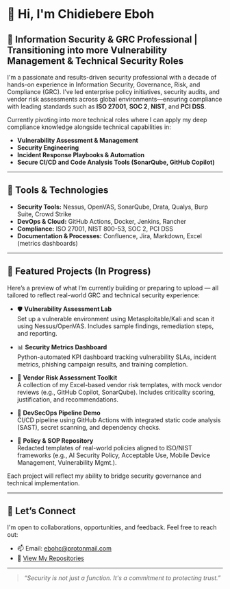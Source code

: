 # 👋 Hi, I'm Chidiebere Eboh

## 🔐 Information Security & GRC Professional | Transitioning into more Vulnerability Management & Technical Security Roles

I'm a passionate and results-driven security professional with a decade of hands-on experience in Information Security, Governance, Risk, and Compliance (GRC). I’ve led enterprise policy initiatives, security audits, and vendor risk assessments across global environments—ensuring compliance with leading standards such as **ISO 27001**, **SOC 2**, **NIST**, and **PCI DSS**.

Currently pivoting into more technical roles where I can apply my deep compliance knowledge alongside technical capabilities in:

- **Vulnerability Assessment & Management**
- **Security Engineering**
- **Incident Response Playbooks & Automation**
- **Secure CI/CD and Code Analysis Tools (SonarQube, GitHub Copilot)**

---

## 🧰 Tools & Technologies

- **Security Tools:** Nessus, OpenVAS, SonarQube, Drata, Qualys, Burp Suite, Crowd Strike
- **DevOps & Cloud:** GitHub Actions, Docker, Jenkins, Rancher  
- **Compliance:** ISO 27001, NIST 800-53, SOC 2, PCI DSS  
- **Documentation & Processes:** Confluence, Jira, Markdown, Excel (metrics dashboards)

---

## 📌 Featured Projects (In Progress)

Here’s a preview of what I’m currently building or preparing to upload — all tailored to reflect real-world GRC and technical security experience:

- 🛡️ **Vulnerability Assessment Lab**  
  Set up a vulnerable environment using Metasploitable/Kali and scan it using Nessus/OpenVAS. Includes sample findings, remediation steps, and reporting.

- 📊 **Security Metrics Dashboard**  
  Python-automated KPI dashboard tracking vulnerability SLAs, incident metrics, phishing campaign results, and training completion.

- 🧾 **Vendor Risk Assessment Toolkit**  
  A collection of my Excel-based vendor risk templates, with mock vendor reviews (e.g., GitHub Copilot, SonarQube). Includes criticality scoring, justification, and recommendations.

- 🔄 **DevSecOps Pipeline Demo**  
  CI/CD pipeline using GitHub Actions with integrated static code analysis (SAST), secret scanning, and dependency checks.

- 📝 **Policy & SOP Repository**  
  Redacted templates of real-world policies aligned to ISO/NIST frameworks (e.g., AI Security Policy, Acceptable Use, Mobile Device Management, Vulnerability Mgmt.).

Each project will reflect my ability to bridge security governance and technical implementation.

---

## 🤝 Let’s Connect

I'm open to collaborations, opportunities, and feedback. Feel free to reach out:

- 📫 Email: ebohc@protonmail.com  
- 📂 [View My Repositories](https://github.com/ebohc?tab=repositories)

---

> _“Security is not just a function. It's a commitment to protecting trust.”_
